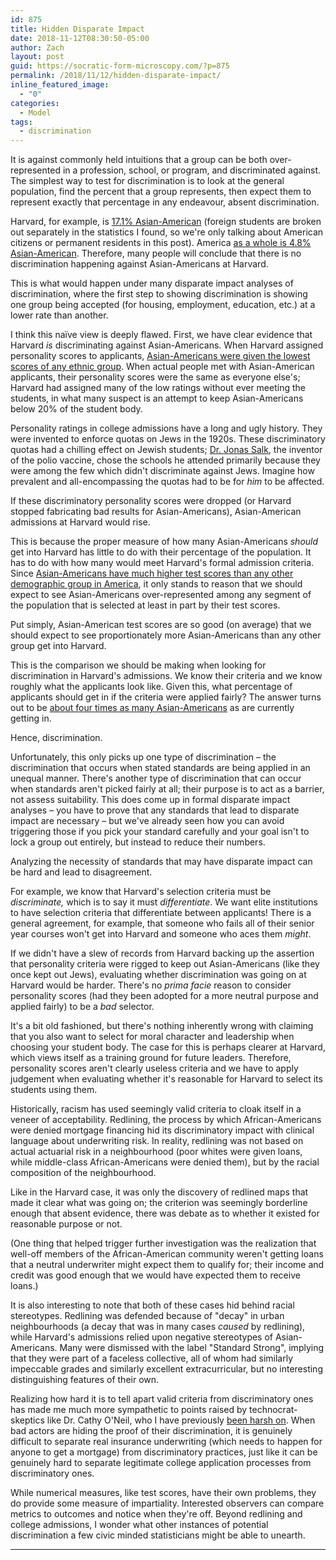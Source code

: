 ```yaml
---
id: 875
title: Hidden Disparate Impact
date: 2018-11-12T08:30:50-05:00
author: Zach
layout: post
guid: https://socratic-form-microscopy.com/?p=875
permalink: /2018/11/12/hidden-disparate-impact/
inline_featured_image:
  - "0"
categories:
  - Model
tags:
  - discrimination
---
```


It is against commonly held intuitions that a group can be both over-represented in a profession, school, or program, and discriminated against. The simplest way to test for discrimination is to look at the general population, find the percent that a group represents, then expect them to represent exactly that percentage in any endeavour, absent discrimination.

Harvard, for example, is <a href="https://www.collegefactual.com/colleges/harvard-university/student-life/diversity/chart-ethnic-diversity.html">17.1% Asian-American</a> (foreign students are broken out separately in the statistics I found, so we're only talking about American citizens or permanent residents in this post). America <a href="https://en.wikipedia.org/wiki/Race_and_ethnicity_in_the_United_States">as a whole is 4.8% Asian-American</a>. Therefore, many people will conclude that there is no discrimination happening against Asian-Americans at Harvard.

This is what would happen under many disparate impact analyses of discrimination, where the first step to showing discrimination is showing one group being accepted (for housing, employment, education, etc.) at a lower rate than another.

I think this naïve view is deeply flawed. First, we have clear evidence that Harvard <em>is</em> discriminating against Asian-Americans. When Harvard assigned personality scores to applicants, <a href="https://www.nytimes.com/2018/06/15/us/harvard-asian-enrollment-applicants.html">Asian-Americans were given the lowest scores of any ethnic group</a>. When actual people met with Asian-American applicants, their personality scores were the same as everyone else's; Harvard had assigned many of the low ratings without ever meeting the students, in what many suspect is an attempt to keep Asian-Americans below 20% of the student body.

Personality ratings in college admissions have a long and ugly history. They were invented to enforce quotas on Jews in the 1920s. These discriminatory quotas had a chilling effect on Jewish students; <a href="https://en.wikipedia.org/wiki/Jonas_Salk#Education">Dr. Jonas Salk</a>, the inventor of the polio vaccine, chose the schools he attended primarily because they were among the few which didn't discriminate against Jews. Imagine how prevalent and all-encompassing the quotas had to be for <em>him</em> to be affected.

If these discriminatory personality scores were dropped (or Harvard stopped fabricating bad results for Asian-Americans), Asian-American admissions at Harvard would rise.

This is because the proper measure of how many Asian-Americans <em>should</em> get into Harvard has little to do with their percentage of the population. It has to do with how many would meet Harvard's formal admission criteria. Since <a href="https://www.insidehighered.com/news/2017/09/27/scores-new-sat-show-large-gaps-race-and-ethnicity">Asian-Americans have much higher test scores than any other demographic group in America</a>, it only stands to reason that we should expect to see Asian-Americans over-represented among any segment of the population that is selected at least in part by their test scores.

Put simply, Asian-American test scores are so good (on average) that we should expect to see proportionately more Asian-Americans than any other group get into Harvard.

This is the comparison we should be making when looking for discrimination in Harvard's admissions. We know their criteria and we know roughly what the applicants look like. Given this, what percentage of applicants should get in if the criteria were applied fairly? The answer turns out to be <a href="http://samv91khoyt2i553a2t1s05i-wpengine.netdna-ssl.com/wp-content/uploads/2018/06/Doc-415-2-Arcidiacono-Rebuttal-Report.pdf">about four times as many Asian-Americans</a> as are currently getting in.

Hence, discrimination.

Unfortunately, this only picks up one type of discrimination – the discrimination that occurs when stated standards are being applied in an unequal manner. There's another type of discrimination that can occur when standards aren't picked fairly at all; their purpose is to act as a barrier, not assess suitability. This does come up in formal disparate impact analyses – you have to prove that any standards that lead to disparate impact are necessary – but we've already seen how you can avoid triggering those if you pick your standard carefully and your goal isn't to lock a group out entirely, but instead to reduce their numbers.

Analyzing the necessity of standards that may have disparate impact can be hard and lead to disagreement.

For example, we know that Harvard's selection criteria must be <em>discriminate, </em>which is to say it must <em>differentiate</em>. We want elite institutions to have selection criteria that differentiate between applicants! There is a general agreement, for example, that someone who fails all of their senior year courses won't get into Harvard and someone who aces them <em>might</em>.

If we didn't have a slew of records from Harvard backing up the assertion that personality criteria were rigged to keep out Asian-Americans (like they once kept out Jews), evaluating whether discrimination was going on at Harvard would be harder. There's no <em>prima facie </em>reason to consider personality scores (had they been adopted for a more neutral purpose and applied fairly) to be a <em>bad</em> selector.

It's a bit old fashioned, but there's nothing inherently wrong with claiming that you also want to select for moral character and leadership when choosing your student body. The case for this is perhaps clearer at Harvard, which views itself as a training ground for future leaders. Therefore, personality scores aren't clearly useless criteria and we have to apply judgement when evaluating whether it's reasonable for Harvard to select its students using them.

Historically, racism has used seemingly valid criteria to cloak itself in a veneer of acceptability. Redlining, the process by which African-Americans were denied mortgage financing hid its discriminatory impact with clinical language about underwriting risk. In reality, redlining was not based on actual actuarial risk in a neighbourhood (poor whites were given loans, while middle-class African-Americans were denied them), but by the racial composition of the neighbourhood.

Like in the Harvard case, it was only the discovery of redlined maps that made it clear what was going on; the criterion was seemingly borderline enough that absent evidence, there was debate as to whether it existed for reasonable purpose or not.

(One thing that helped trigger further investigation was the realization that well-off members of the African-American community weren't getting loans that a neutral underwriter might expect them to qualify for; their income and credit was good enough that we would have expected them to receive loans.)

It is also interesting to note that both of these cases hid behind racial stereotypes. Redlining was defended because of "decay" in urban neighbourhoods (a decay that was in many cases<em> caused</em> by redlining), while Harvard's admissions relied upon negative stereotypes of Asian-Americans. Many were dismissed with the label "Standard Strong", implying that they were part of a faceless collective, all of whom had similarly impeccable grades and similarly excellent extracurricular, but no interesting distinguishing features of their own.

Realizing how hard it is to tell apart valid criteria from discriminatory ones has made me much more sympathetic to points raised by technocrat-skeptics like Dr. Cathy O'Neil, who I have previously <a href="https://socratic-form-microscopy.com/2017/11/19/two-fallacies-from-weapons-of-math-destruction/">been harsh on</a>. When bad actors are hiding the proof of their discrimination, it is genuinely difficult to separate real insurance underwriting (which needs to happen for anyone to get a mortgage) from discriminatory practices, just like it can be genuinely hard to separate legitimate college application processes from discriminatory ones.

While numerical measures, like test scores, have their own problems, they do provide some measure of impartiality. Interested observers can compare metrics to outcomes and notice when they're off. Beyond redlining and college admissions, I wonder what other instances of potential discrimination a few civic minded statisticians might be able to unearth.

<hr class="post-end" />
